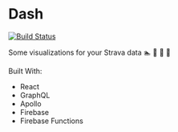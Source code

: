 # Dash
[![Build Status](https://travis-ci.org/brygrill/sbr-training.svg?branch=master)](https://travis-ci.org/brygrill/sbr-training) 

Some visualizations for your Strava data 🏊 🚴 🏃 💪

Built With:
- React
- GraphQL
- Apollo
- Firebase
- Firebase Functions
